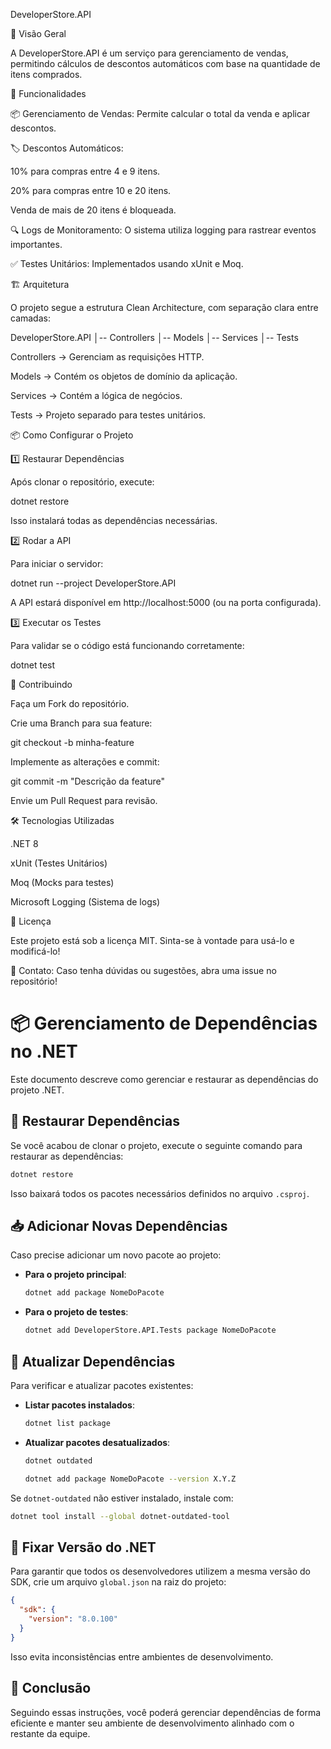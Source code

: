 DeveloperStore.API

📌 Visão Geral

A DeveloperStore.API é um serviço para gerenciamento de vendas, permitindo cálculos de descontos automáticos com base na quantidade de itens comprados.

🚀 Funcionalidades

📦 Gerenciamento de Vendas: Permite calcular o total da venda e aplicar descontos.

🏷️ Descontos Automáticos:

10% para compras entre 4 e 9 itens.

20% para compras entre 10 e 20 itens.

Venda de mais de 20 itens é bloqueada.

🔍 Logs de Monitoramento: O sistema utiliza logging para rastrear eventos importantes.

✅ Testes Unitários: Implementados usando xUnit e Moq.

🏗️ Arquitetura

O projeto segue a estrutura Clean Architecture, com separação clara entre camadas:

DeveloperStore.API
│-- Controllers
│-- Models
│-- Services
│-- Tests

Controllers → Gerenciam as requisições HTTP.

Models → Contém os objetos de domínio da aplicação.

Services → Contém a lógica de negócios.

Tests → Projeto separado para testes unitários.

📦 Como Configurar o Projeto

1️⃣ Restaurar Dependências

Após clonar o repositório, execute:

dotnet restore

Isso instalará todas as dependências necessárias.

2️⃣ Rodar a API

Para iniciar o servidor:

dotnet run --project DeveloperStore.API

A API estará disponível em http://localhost:5000 (ou na porta configurada).

3️⃣ Executar os Testes

Para validar se o código está funcionando corretamente:

dotnet test

🤝 Contribuindo

Faça um Fork do repositório.

Crie uma Branch para sua feature:

git checkout -b minha-feature

Implemente as alterações e commit:

git commit -m "Descrição da feature"

Envie um Pull Request para revisão.

🛠️ Tecnologias Utilizadas

.NET 8

xUnit (Testes Unitários)

Moq (Mocks para testes)

Microsoft Logging (Sistema de logs)

📄 Licença

Este projeto está sob a licença MIT. Sinta-se à vontade para usá-lo e modificá-lo!

📧 Contato: Caso tenha dúvidas ou sugestões, abra uma issue no repositório!

# 📦 Gerenciamento de Dependências no .NET

Este documento descreve como gerenciar e restaurar as dependências do projeto .NET.

## 🔄 Restaurar Dependências
Se você acabou de clonar o projeto, execute o seguinte comando para restaurar as dependências:
```bash
dotnet restore
```
Isso baixará todos os pacotes necessários definidos no arquivo `.csproj`.

## 📥 Adicionar Novas Dependências
Caso precise adicionar um novo pacote ao projeto:
- **Para o projeto principal**:
  ```bash
  dotnet add package NomeDoPacote
  ```
- **Para o projeto de testes**:
  ```bash
  dotnet add DeveloperStore.API.Tests package NomeDoPacote
  ```

## 🔄 Atualizar Dependências
Para verificar e atualizar pacotes existentes:
- **Listar pacotes instalados**:
  ```bash
  dotnet list package
  ```
- **Atualizar pacotes desatualizados**:
  ```bash
  dotnet outdated
  ```
  ```bash
  dotnet add package NomeDoPacote --version X.Y.Z
  ```

Se `dotnet-outdated` não estiver instalado, instale com:
```bash
dotnet tool install --global dotnet-outdated-tool
```

## 📌 Fixar Versão do .NET
Para garantir que todos os desenvolvedores utilizem a mesma versão do SDK, crie um arquivo `global.json` na raiz do projeto:
```json
{
  "sdk": {
    "version": "8.0.100"
  }
}
```
Isso evita inconsistências entre ambientes de desenvolvimento.

## 🎯 Conclusão
Seguindo essas instruções, você poderá gerenciar dependências de forma eficiente e manter seu ambiente de desenvolvimento alinhado com o restante da equipe.


